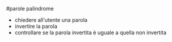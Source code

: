 #parole palindrome
 - chiedere all'utente una parola
 - invertire la parola
 - controllare se la parola invertita è uguale a quella non invertita